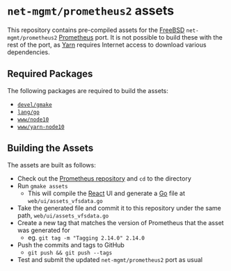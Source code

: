 # `net-mgmt/prometheus2` assets

This repository contains pre-compiled assets for the [FreeBSD]
`net-mgmt/prometheus2` [Prometheus] port.
It is not possible to build these with the rest of the port, as [Yarn] requires
Internet access to download various dependencies.

## Required Packages

The following packages are required to build the assets:

  - [`devel/gmake`]
  - [`lang/go`]
  - [`www/node10`]
  - [`www/yarn-node10`]

## Building the Assets

The assets are built as follows:

  - Check out the [Prometheus repository] and `cd` to the directory
  - Run `gmake assets`
    - This will compile the [React] UI and generate a [Go] file at
      `web/ui/assets_vfsdata.go`
  - Take the generated file and commit it to this repository under the same
    path, `web/ui/assets_vfsdata.go`
  - Create a new tag that matches the version of Prometheus that the asset was
    generated for
    - eg. `git tag -m "Tagging 2.14.0" 2.14.0`
  - Push the commits and tags to GitHub
    - `git push && git push --tags`
  - Test and submit the updated `net-mgmt/prometheus2` port as usual

<!-- document links -->
[`devel/gmake`]: https://www.freshports.org/devel/gmake
[`lang/go`]: https://www.freshports.org/lang/go
[`www/node10`]: https://www.freshports.org/www/node10
[`www/yarn-node10`]: https://www.freshports.org/www/yarn-node10
[FreeBSD]: https://www.freebsd.org/
[Go]: https://golang.org/
[Prometheus]: https://prometheus.io/
[Prometheus repository]: https://github.com/prometheus/prometheus
[React]: https://reactjs.org/
[Yarn]: https://yarnpkg.com/
